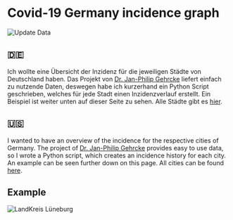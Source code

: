 # Covid-19 Germany incidence graph

![Update Data](https://github.com/ComanderKai77/covid-19-germany-incidence-graph/workflows/Update%20Data/badge.svg?branch=master)

## 🇩🇪

Ich wollte eine Übersicht der Inzidenz für die jeweiligen Städte von Deutschland haben.
Das Projekt von [Dr. Jan-Philip Gehrcke](https://github.com/jgehrcke/covid-19-germany-gae) liefert einfach zu nutzende Daten,
deswegen habe ich kurzerhand ein Python Script geschrieben, welches für jede Stadt einen Inzidenzverlauf erstellt.
Ein Beispiel ist weiter unten auf dieser Seite zu sehen.
Alle Städte gibt es [hier](https://github.com/ComanderKai77/covid-19-germany-incidence-graph/blob/master/cities.md).

## 🇺🇸

I wanted to have an overview of the incidence for the respective cities of Germany.
The project of [Dr. Jan-Philip Gehrcke](https://github.com/jgehrcke/covid-19-germany-gae) provides easy to use data,
so I wrote a Python script, which creates an incidence history for each city.
An example can be seen further down on this page.
All cities can be found [here](https://github.com/ComanderKai77/covid-19-germany-incidence-graph/blob/master/cities.md).

## Example

![LandKreis Lüneburg](https://raw.githubusercontent.com/ComanderKai77/covid-19-germany-incidence-graph/master/graphics/LK%20L%C3%BCneburg.svg) 
